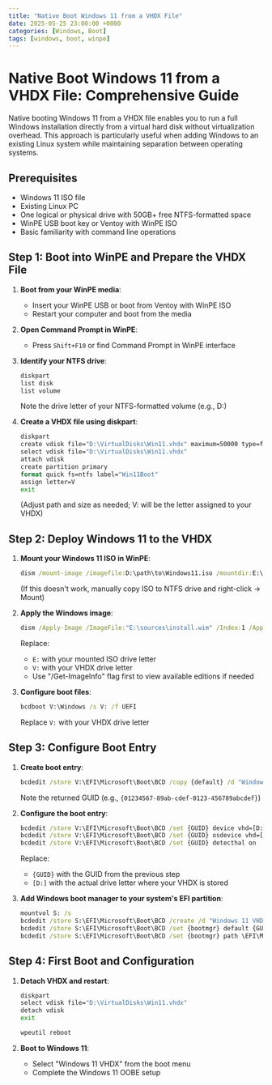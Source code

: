 ```yaml
---
title: "Native Boot Windows 11 from a VHDX File"
date: 2025-05-25 23:00:00 +0000
categories: [Windows, Boot]
tags: [windows, boot, winpe]
---
```


# Native Boot Windows 11 from a VHDX File: Comprehensive Guide #

Native booting Windows 11 from a VHDX file enables you to run a full Windows installation directly from a virtual hard disk without virtualization overhead. This approach is particularly useful when adding Windows to an existing Linux system while maintaining separation between operating systems.

## Prerequisites ##

- Windows 11 ISO file
- Existing Linux PC
- One logical or physical drive with 50GB+ free NTFS-formatted space
- WinPE USB boot key or Ventoy with WinPE ISO
- Basic familiarity with command line operations

## Step 1: Boot into WinPE and Prepare the VHDX File ##

1. **Boot from your WinPE media**:
    - Insert your WinPE USB or boot from Ventoy with WinPE ISO
    - Restart your computer and boot from the media

2. **Open Command Prompt in WinPE**:
    - Press `Shift+F10` or find Command Prompt in WinPE interface

3. **Identify your NTFS drive**:
    ```cmd
    diskpart
    list disk
    list volume
    ```
    Note the drive letter of your NTFS-formatted volume (e.g., D:)

4. **Create a VHDX file using diskpart**:
    ```cmd
    diskpart
    create vdisk file="D:\VirtualDisks\Win11.vhdx" maximum=50000 type=fixed
    select vdisk file="D:\VirtualDisks\Win11.vhdx"
    attach vdisk
    create partition primary
    format quick fs=ntfs label="Win11Boot"
    assign letter=V
    exit
    ```
    (Adjust path and size as needed; V: will be the letter assigned to your VHDX)

## Step 2: Deploy Windows 11 to the VHDX ##

1. **Mount your Windows 11 ISO in WinPE**:
    ```cmd
    dism /mount-image /imagefile:D:\path\to\Windows11.iso /mountdir:E:\ /index:1
    ```
    (If this doesn't work, manually copy ISO to NTFS drive and right-click → Mount)

2. **Apply the Windows image**:
    ```cmd
    dism /Apply-Image /ImageFile:"E:\sources\install.wim" /Index:1 /ApplyDir:"V:\"
    ```
    
    Replace:
    - `E:` with your mounted ISO drive letter
    - `V:` with your VHDX drive letter
    - Use "/Get-ImageInfo" flag first to view available editions if needed

3. **Configure boot files**:
    ```cmd
    bcdboot V:\Windows /s V: /f UEFI
    ```
    Replace `V:` with your VHDX drive letter

## Step 3: Configure Boot Entry ##

1. **Create boot entry**:
    ```cmd
    bcdedit /store V:\EFI\Microsoft\Boot\BCD /copy {default} /d "Windows 11 VHDX"
    ```
    Note the returned GUID (e.g., `{01234567-89ab-cdef-0123-456789abcdef}`)

2. **Configure the boot entry**:
    ```cmd
    bcdedit /store V:\EFI\Microsoft\Boot\BCD /set {GUID} device vhd=[D:]\VirtualDisks\Win11.vhdx
    bcdedit /store V:\EFI\Microsoft\Boot\BCD /set {GUID} osdevice vhd=[D:]\VirtualDisks\Win11.vhdx
    bcdedit /store V:\EFI\Microsoft\Boot\BCD /set {GUID} detecthal on
    ```
    
    Replace:
    - `{GUID}` with the GUID from the previous step
    - `[D:]` with the actual drive letter where your VHDX is stored

3. **Add Windows boot manager to your system's EFI partition**:
    ```cmd
    mountvol S: /s
    bcdedit /store S:\EFI\Microsoft\Boot\BCD /create /d "Windows 11 VHDX Boot" /application bootsector
    bcdedit /store S:\EFI\Microsoft\Boot\BCD /set {bootmgr} default {GUID}
    bcdedit /store S:\EFI\Microsoft\Boot\BCD /set {bootmgr} path \EFI\Microsoft\Boot\bootmgfw.efi
    ```

## Step 4: First Boot and Configuration ##

1. **Detach VHDX and restart**:
    ```cmd
    diskpart
    select vdisk file="D:\VirtualDisks\Win11.vhdx"
    detach vdisk
    exit
    
    wpeutil reboot
    ```

2. **Boot to Windows 11**:
    - Select "Windows 11 VHDX" from the boot menu
    - Complete the Windows 11 OOBE setup


